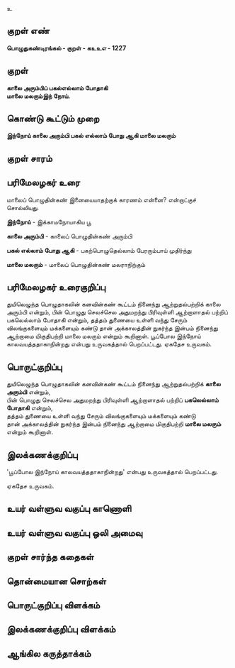 உ

## குறள் எண் 

**பொழுதுகண்டிரங்கல் - குறள் - கஉஉஎ - 1227**

## குறள் 

**காலை அரும்பிப் பகல்எல்லாம் போதாகி  
மாலை மலரும்இந் நோய்.** 

## கொண்டு கூட்டும் முறை

**இந்நோய் காலை அரும்பி பகல் எல்லாம் போது ஆகி மாலை மலரும்** 

## குறள் சாரம் 


## பரிமேலழகர் உரை

மாலைப் பொழுதின்கண் இனையையாதற்குக் காரணம் என்னை? என்றாட்குச் சொல்லியது.

**இந்நோய்** - இக்காமநோயாகிய பூ 

**காலை அரும்பி** - காலைப் பொழுதின்கண் அரும்பி 

**பகல் எல்லாம் போது ஆகி** - பகற்பொழுதெல்லாம் பேரரும்பாய் முதிர்ந்து 

**மாலை மலரும்** - மாலைப் பொழுதின்கண் மலராநிற்கும்

## பரிமேலழகர் உரைகுறிப்பு   

துயிலெழுந்த பொழுதாகலின் கனவின்கண் கூட்டம் நினைந்து ஆற்றுதல்பற்றிக் காலை அரும்பி என்றும், பின் பொழுது செலச்செல அதுமறந்து பிரிவுள்ளி ஆற்றாளாதல் பற்றிப் பகலெல்லாம் போதாகி என்றும், தத்தம் துணையை உள்ளி வந்து சேரும் விலங்குகளையும் மக்களையும் கண்டு தான் அக்காலத்தின் நுகர்ந்த இன்பம் நினைந்து ஆற்றாமை மிகுதிபற்றி மாலை மலரும் என்றும் கூறினாள். பூப்போல இந்நோய் காலவயத்ததாகாநின்றது என்பது உருவகத்தால் பெறப்பட்டது. ஏகதேச உருவகம்.

## பொருட்குறிப்பு 

துயிலெழுந்த பொழுதாகலின் கனவின்கண் கூட்டம் நினைந்து ஆற்றுதல்பற்றிக் **காலை அரும்பி** என்றும்,   
பின் பொழுது செலச்செல அதுமறந்து பிரிவுள்ளி ஆற்றாளாதல் பற்றிப் **பகலெல்லாம் போதாகி** என்றும்,   
தத்தம் துணையை உள்ளி வந்து சேரும் விலங்குகளையும் மக்களையும் கண்டு   
தான் அக்காலத்தின் நுகர்ந்த இன்பம் நினைந்து ஆற்றாமை மிகுதிபற்றி **மாலை மலரும்** என்றும் கூறினாள்.

## இலக்கணக்குறிப்பு  

'பூப்போல இந்நோய் காலவயத்ததாகாநின்றது' என்பது உருவகத்தால் பெறப்பட்டது. 

ஏகதேச உருவகம்.

## உயர் வள்ளுவ வகுப்பு காணொளி


## உயர் வள்ளுவ வகுப்பு ஒலி அமைவு 

 
## குறள் சார்ந்த கதைகள் 


## தொன்மையான சொற்கள்


## பொருட்குறிப்பு விளக்கம்


## இலக்கணக்குறிப்பு விளக்கம்


## ஆங்கில கருத்தாக்கம் 


